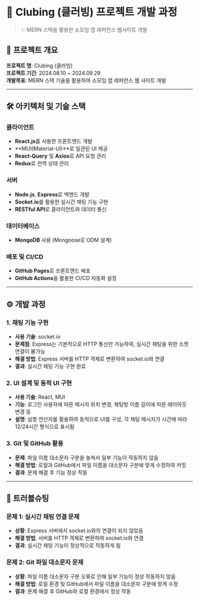 # 📌 Clubing (클러빙) 프로젝트 개발 과정

> ✨ MERN 스택을 활용한 소모임 앱 레퍼런스 웹사이트 개발

## 📖 프로젝트 개요

**프로젝트 명**: Clubing (클러빙)  
**프로젝트 기간**: 2024.08.10 ~ 2024.09.29  
**개발목표**: MERN 스택 기술을 활용하여 소모임 앱 레퍼런스 웹 사이트 개발  

---

## 🛠️ 아키텍처 및 기술 스택

### **클라이언트**  
- **React.js**를 사용한 프론트엔드 개발  
- **MUI\(Material-UI\)**로 일관된 UI 제공 
- **React-Query** 및 **Axios**로 API 요청 관리  
- **Redux**로 전역 상태 관리  

### **서버**  
- **Node.js**, **Express**로 백엔드 개발  
- **Socket.io**를 활용한 실시간 채팅 기능 구현  
- **RESTful API**로 클라이언트와 데이터 통신  

### **데이터베이스**  
- **MongoDB** 사용 (Mongoose로 ODM 설계)

### **배포 및 CI/CD**  
- **GitHub Pages**로 프론트엔드 배포  
- **GitHub Actions**을 활용한 CI/CD 자동화 설정  

---

## ⚙️ 개발 과정

### 1. **채팅 기능 구현**
- **사용 기술**: socket.io
- **문제점**: Express는 기본적으로 HTTP 통신만 가능하여, 실시간 채팅을 위한 소켓 연결이 불가능
- **해결 방법**: Express 서버를 HTTP 객체로 변환하여 socket.io와 연결
- **결과**: 실시간 채팅 기능 구현 완료

### 2. **UI 설계 및 동적 UI 구현**
- **사용 기술**: React, MUI
- **기능**: 로그인 사용자에 따른 메시지 위치 변경, 채팅방 이름 길이에 따른 레이아웃 변경 등
- **설명**: 삼항 연산자를 활용하여 동적으로 UI를 구성, 각 채팅 메시지가 시간에 따라 12/24시간 형식으로 표시됨

### 3. **Git 및 GitHub 활용**
- **문제**: 파일 이름 대소문자 구분을 놓쳐서 일부 기능이 작동하지 않음
- **해결 방법**: 로컬과 GitHub에서 파일 이름을 대소문자 구분에 맞게 수정하여 커밋
- **결과**: 문제 해결 후 기능 정상 작동

---

## 🔧 트러블슈팅

### **문제 1: 실시간 채팅 연결 문제**
- **상황**: Express 서버에서 socket.io와의 연결이 되지 않았음
- **해결 방법**: 서버를 HTTP 객체로 변환하여 socket.io와 연결
- **결과**: 실시간 채팅 기능이 정상적으로 작동하게 됨

### **문제 2: Git 파일 대소문자 문제**
- **상황**: 파일 이름 대소문자 구분 오류로 인해 일부 기능이 정상 작동하지 않음
- **해결 방법**: 로컬 환경 및 GitHub에서 파일 이름을 대소문자 구분에 맞게 수정
- **결과**: 문제 해결 후 GitHub와 로컬 환경에서 정상 작동

